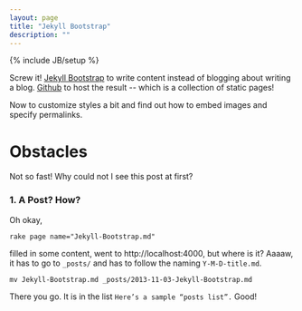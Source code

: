 ```yaml
---
layout: page
title: "Jekyll Bootstrap"
description: ""
---
```

{% include JB/setup %}

Screw it! [Jekyll Bootstrap](http://jekyllbootstrap.com) to write content 
instead of blogging about writing a blog. [Github](http://github.com) to host 
the result -- which is a collection of static pages!

Now to customize styles a bit and find out how to embed images and specify 
permalinks.

Obstacles
=========

Not so fast! Why could not I see this post at first?

### 1. A Post? How?

Oh okay,

    rake page name="Jekyll-Bootstrap.md"

filled in some content, went to http://localhost:4000, but where is it? 
Aaaaw, it has to go to `_posts/` and has to follow the naming `Y-M-D-title.md`.

    mv Jekyll-Bootstrap.md _posts/2013-11-03-Jekyll-Bootstrap.md

There you go. It is in the list `Here’s a sample “posts list”.` Good!

